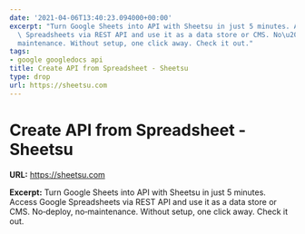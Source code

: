 ```yaml
---
date: '2021-04-06T13:40:23.094000+00:00'
excerpt: "Turn Google Sheets into API with Sheetsu in just 5 minutes. Access Google\
  \ Spreadsheets via REST API and use it as a data store or CMS. No\u2011deploy, no\u2011\
  maintenance. Without setup, one click away. Check it out."
tags:
- google googledocs api
title: Create API from Spreadsheet - Sheetsu
type: drop
url: https://sheetsu.com
---
```


# Create API from Spreadsheet - Sheetsu

**URL:** https://sheetsu.com

**Excerpt:** Turn Google Sheets into API with Sheetsu in just 5 minutes. Access Google Spreadsheets via REST API and use it as a data store or CMS. No‑deploy, no‑maintenance. Without setup, one click away. Check it out.
